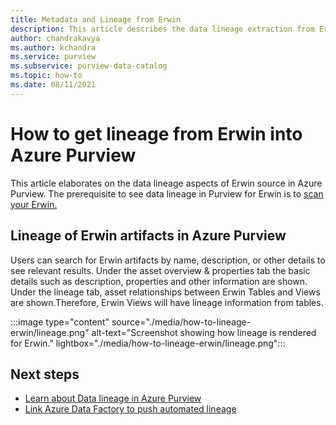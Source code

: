 ```yaml
---
title: Metadata and Lineage from Erwin
description: This article describes the data lineage extraction from Erwin source.
author: chandrakavya
ms.author: kchandra
ms.service: purview
ms.subservice: purview-data-catalog
ms.topic: how-to
ms.date: 08/11/2021
---
```

# How to get lineage from Erwin into Azure Purview

This article elaborates on the data lineage aspects of Erwin source in Azure Purview. The prerequisite to see data lineage in Purview for Erwin is to [scan your Erwin.](../purview/register-scan-erwin-source.md) 

## Lineage of Erwin artifacts in Azure Purview

Users can search for Erwin artifacts by name, description, or other details to see relevant results. Under the asset overview & properties tab the basic details such as description, properties and other information are shown. Under the lineage tab, asset relationships between Erwin Tables and Views are shown.Therefore, Erwin Views will have lineage information from tables. 

:::image type="content" source="./media/how-to-lineage-erwin/lineage.png" alt-text="Screenshot showing how lineage is rendered for Erwin." lightbox="./media/how-to-lineage-erwin/lineage.png":::


## Next steps

- [Learn about Data lineage in Azure Purview](catalog-lineage-user-guide.md)
- [Link Azure Data Factory to push automated lineage](how-to-link-azure-data-factory.md)
